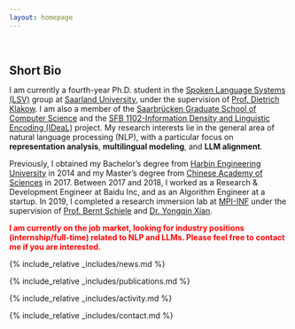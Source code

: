 ```yaml
---
layout: homepage
---
```


<h1 id="about-me"></h1>

<h2 style="margin: 60px 0px 10px;">Short Bio</h2>

I am currently a fourth-year Ph.D. student in the [Spoken Language Systems (LSV)](https://www.lsv.uni-saarland.de/) group at
[Saarland University](https://www.uni-saarland.de/en/home.html),
under the supervision of [Prof. Dietrich Klakow](https://scholar.google.de/citations?user=_HtGYmoAAAAJ).
I am also a member of the [Saarbrücken Graduate School of Computer Science](https://www.graduateschool-computerscience.de/) 
and the [SFB 1102-Information Density and Linguistic Encoding (IDeaL)](https://sfb1102.uni-saarland.de/) project.
My research interests lie in the general area of natural language processing (NLP), with a particular focus on
**representation analysis**, **multilingual modeling**, and **LLM alignment**.

Previously, I obtained my Bachelor’s degree from [Harbin Engineering University](https://english.hrbeu.edu.cn/index.htm) in 2014 and my Master’s degree from 
[Chinese Academy of Sciences](https://english.cas.cn/) in 2017. 
Between 2017 and 2018, I worked as a Research & Development Engineer at Baidu Inc, and as an Algorithm Engineer at a startup. 
In 2019, I completed a research immersion lab at [MPI-INF](https://www.mpi-inf.mpg.de/home) under the supervision of 
[Prof. Bernt Schiele](https://www.mpi-inf.mpg.de/departments/computer-vision-and-machine-learning/people/bernt-schiele) 
and [Dr. Yongqin Xian](https://xianyongqin.github.io/).

<b style='color:red;'> I am currently on the job market, looking for industry positions (internship/full-time) related to NLP and LLMs. 
Please feel free to contact me if you are interested. </b>

<!--
<strong style="color:#e74d3c; font-weight:600"><strong style="color:#e74d3c; font-weight:600">I am currently on the 2023-2024 academic job market, looking for faculty positions in CS, CSE, ECE, IEOR, etc., related to Artificial Intelligence, Computer Vision, and Machine Learning. Please feel free to contact me if you are interested. I am also happy to give talks on my research in related seminars.</strong></strong>
-->

{% include_relative _includes/news.md %}

{% include_relative _includes/publications.md %}

{% include_relative _includes/activity.md %}

{% include_relative _includes/contact.md %}
